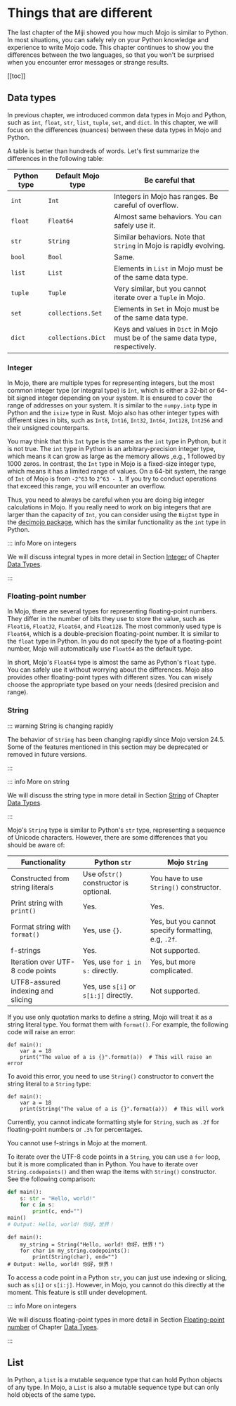 # Things that are different

The last chapter of the Miji showed you how much Mojo is similar to Python. In most situations, you can safely rely on your Python knowledge and experience to write Mojo code. This chapter continues to show you the differences between the two languages, so that you won't be surprised when you encounter error messages or strange results.

[[toc]]

## Data types

In previous chapter, we introduced common data types in Mojo and Python, such as `int`, `float`, `str`, `list`, `tuple`, `set`, and `dict`. In this chapter, we will focus on the differences (nuances) between these data types in Mojo and Python.

A table is better than hundreds of words. Let's first summarize the differences in the following table:

| Python type | Default Mojo type  | Be careful that                                                                |
| ----------- | ------------------ | ------------------------------------------------------------------------------ |
| `int`       | `Int`              | Integers in Mojo has ranges. Be careful of overflow.                           |
| `float`     | `Float64`          | Almost same behaviors. You can safely use it.                                  |
| `str`       | `String`           | Similar behaviors. Note that `String` in Mojo is rapidly evolving.             |
| `bool`      | `Bool`             | Same.                                                                          |
| `list`      | `List`             | Elements in `List` in Mojo must be of the same data type.                      |
| `tuple`     | `Tuple`            | Very similar, but you cannot iterate over a `Tuple` in Mojo.                   |
| `set`       | `collections.Set`  | Elements in `Set` in Mojo must be of the same data type.                       |
| `dict`      | `collections.Dict` | Keys and values in `Dict` in Mojo must be of the same data type, respectively. |

### Integer

In Mojo, there are multiple types for representing integers, but the most common integer type (or integral type) is `Int`, which is either a 32-bit or 64-bit signed integer depending on your system. It is ensured to cover the range of addresses on your system. It is similar to the `numpy.intp` type in Python and the `isize` type in Rust. Mojo also has other integer types with different sizes in bits, such as `Int8`, `Int16`, `Int32`, `Int64`, `Int128`, `Int256` and their unsigned counterparts.

You may think that this `Int` type is the same as the `int` type in Python, but it is not true. The `int` type in Python is an arbitrary-precision integer type, which means it can grow as large as the memory allows ,e.g., 1 followed by 1000 zeros. In contrast, the `Int` type in Mojo is a fixed-size integer type, which means it has a limited range of values. On a 64-bit system, the range of `Int` of Mojo is from `-2^63` to `2^63 - 1`. If you try to conduct operations that exceed this range, you will encounter an overflow.

Thus, you need to always be careful when you are doing big integer calculations in Mojo. If you really need to work on big integers that are larger than the capacity of `Int`, you can consider using the `BigInt` type in the [decimojo package](../extensions/decimojo.md), which has the similar functionality as the `int` type in Python.

::: info More on integers

We will discuss integral types in more detail in Section [Integer](../basic/types.md#integer) of Chapter [Data Types](../basic/types.md).

:::

### Floating-point number

In Mojo, there are several types for representing floating-point numbers. They differ in the number of bits they use to store the value, such as `Float16`, `Float32`, `Float64`, and `Float128`. The most commonly used type is `Float64`, which is a double-precision floating-point number. It is similar to the `float` type in Python. In you do not specify the type of a floating-point number, Mojo will automatically use `Float64` as the default type.

In short, Mojo's `Float64` type is almost the same as Python's `float` type. You can safely use it without worrying about the differences. Mojo also provides other floating-point types with different sizes. You can wisely choose the appropriate type based on your needs (desired precision and range).

### String

::: warning String is changing rapidly

The behavior of `String` has been changing rapidly since Mojo version 24.5. Some of the features mentioned in this section may be deprecated or removed in future versions.

:::

::: info More on string

We will discuss the string type in more detail in Section [String](../basic/types.md#string) of Chapter [Data Types](../basic/types.md).

:::

Mojo's `String` type is similar to Python's `str` type, representing a sequence of Unicode characters. However, there are some differences that you should be aware of:

| Functionality                     | Python `str`                           | Mojo `String`                                       |
| --------------------------------- | -------------------------------------- | --------------------------------------------------- |
| Constructed from string literals  | Use of`str()` constructor is optional. | You have to use `String()` constructor.             |
| Print string with `print()`       | Yes.                                   | Yes.                                                |
| Format string with `format()`     | Yes, use `{}`.                         | Yes, but you cannot specify formatting, e.g, `.2f`. |
| f-strings                         | Yes.                                   | Not supported.                                      |
| Iteration over UTF-8 code points  | Yes, use `for i in s:` directly.       | Yes, but more complicated.                          |
| UTF8-assured indexing and slicing | Yes, use `s[i]` or `s[i:j]` directly.  | Not supported.                                      |

If you use only quotation marks to define a string, Mojo will treat it as a string literal type. You format them with `format()`. For example, the following code will raise an error:

```mojo
def main():
    var a = 18
    print("The value of a is {}".format(a))  # This will raise an error
```

To avoid this error, you need to use `String()` constructor to convert the string literal to a `String` type:

```mojo
def main():
    var a = 18
    print(String("The value of a is {}".format(a)))  # This will work
```

Currently, you cannot indicate formatting style for `String`, such as `.2f` for floating-point numbers or `.3%` for percentages.

You cannot use f-strings in Mojo at the moment.

To iterate over the UTF-8 code points in a `String`, you can use a `for` loop, but it is more complicated than in Python. You have to iterate over `String.codepoints()` and then wrap the items with `String()` constructor. See the following comparison:

```python
def main():
    s: str = "Hello, world!"
    for c in s:
        print(c, end="")
main()
# Output: Hello, world! 你好，世界！
```

```mojo
def main():
    my_string = String("Hello, world! 你好，世界！")
    for char in my_string.codepoints():
        print(String(char), end="")
# Output: Hello, world! 你好，世界！
```

To access a code point in a Python `str`, you can just use indexing or slicing, such as `s[i]` or `s[i:j]`. However, in Mojo, you cannot do this directly at the moment. This feature is still under development.

::: info More on integers

We will discuss floating-point types in more detail in Section [Floating-point number](../basic/types.md#floating-point-number) of Chapter [Data Types](../basic/types.md).

:::

## List

In Python, a `list` is a mutable sequence type that can hold Python objects of any type. In Mojo, a `List` is also a mutable sequence type but can only hold objects of the same type.
